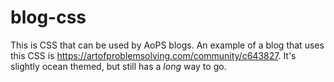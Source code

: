 # blog-css

This is CSS that can be used by AoPS blogs.
An example of a blog that uses this CSS is https://artofproblemsolving.com/community/c643827. 
It's slightly ocean themed, but still has a *long* way to go.
